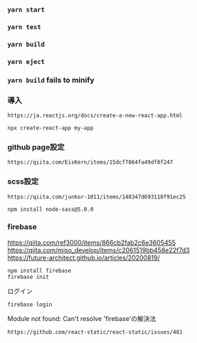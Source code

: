 ### `yarn start`

### `yarn test`

### `yarn build`

### `yarn eject`

### `yarn build` fails to minify

### 導入
```
https://ja.reactjs.org/docs/create-a-new-react-app.html
```
```
npx create-react-app my-app
```

### github page設定
```
https://qiita.com/EisKern/items/15dcf7864fa49df8f247
```

### scss設定
```
https://qiita.com/junkor-1011/items/148347d693118f91ec25
```
```
npm install node-sass@5.0.0
```

### firebase
https://qiita.com/ref3000/items/866cb2fab2c6e3605455
https://qiita.com/miso_develop/items/c2061519bb458e22f7d3
https://future-architect.github.io/articles/20200819/
```
npm install firebase
firebase init
```

ログイン
```
firebase login
```

Module not found: Can't resolve 'firebase'の解決法

```
https://github.com/react-static/react-static/issues/481
```